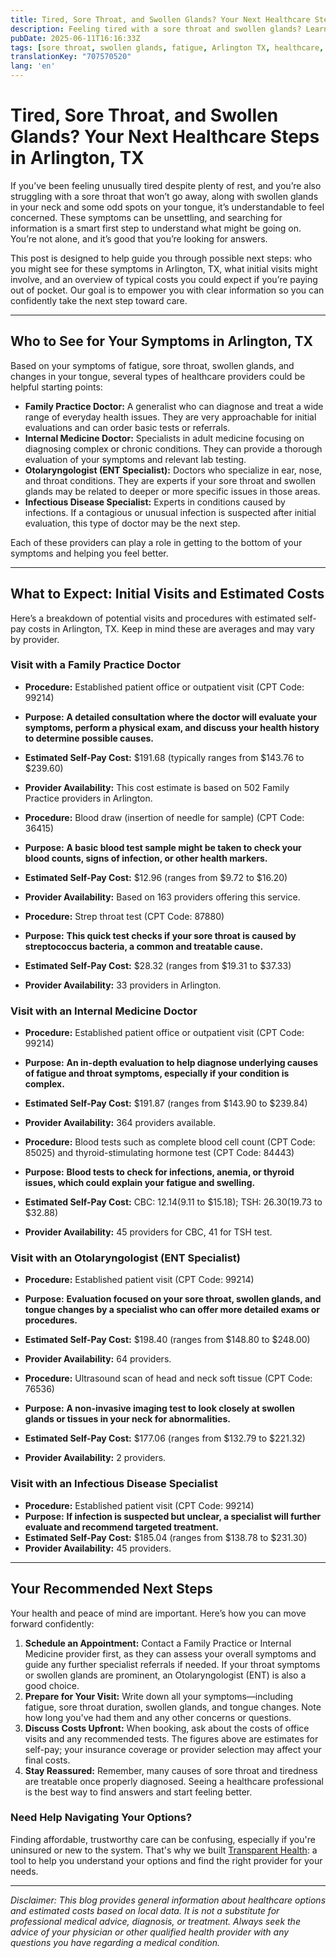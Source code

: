 ```yaml
---
title: Tired, Sore Throat, and Swollen Glands? Your Next Healthcare Steps in Arlington, TX
description: Feeling tired with a sore throat and swollen glands? Learn who to see and what costs to expect for care in Arlington, TX.
pubDate: 2025-06-11T16:16:33Z
tags: [sore throat, swollen glands, fatigue, Arlington TX, healthcare, doctor visit, costs]
translationKey: "707570520"
lang: 'en'
---
```


# Tired, Sore Throat, and Swollen Glands? Your Next Healthcare Steps in Arlington, TX

If you’ve been feeling unusually tired despite plenty of rest, and you’re also struggling with a sore throat that won’t go away, along with swollen glands in your neck and some odd spots on your tongue, it’s understandable to feel concerned. These symptoms can be unsettling, and searching for information is a smart first step to understand what might be going on. You’re not alone, and it’s good that you’re looking for answers. 

This post is designed to help guide you through possible next steps: who you might see for these symptoms in Arlington, TX, what initial visits might involve, and an overview of typical costs you could expect if you’re paying out of pocket. Our goal is to empower you with clear information so you can confidently take the next step toward care.

---

## Who to See for Your Symptoms in Arlington, TX

Based on your symptoms of fatigue, sore throat, swollen glands, and changes in your tongue, several types of healthcare providers could be helpful starting points:

- **Family Practice Doctor:** A generalist who can diagnose and treat a wide range of everyday health issues. They are very approachable for initial evaluations and can order basic tests or referrals.
- **Internal Medicine Doctor:** Specialists in adult medicine focusing on diagnosing complex or chronic conditions. They can provide a thorough evaluation of your symptoms and relevant lab testing.
- **Otolaryngologist (ENT Specialist):** Doctors who specialize in ear, nose, and throat conditions. They are experts if your sore throat and swollen glands may be related to deeper or more specific issues in those areas.
- **Infectious Disease Specialist:** Experts in conditions caused by infections. If a contagious or unusual infection is suspected after initial evaluation, this type of doctor may be the next step.

Each of these providers can play a role in getting to the bottom of your symptoms and helping you feel better.

---

## What to Expect: Initial Visits and Estimated Costs

Here’s a breakdown of potential visits and procedures with estimated self-pay costs in Arlington, TX. Keep in mind these are averages and may vary by provider.

### Visit with a Family Practice Doctor

- **Procedure:** Established patient office or outpatient visit (CPT Code: 99214)  
- **Purpose:** **A detailed consultation where the doctor will evaluate your symptoms, perform a physical exam, and discuss your health history to determine possible causes.**  
- **Estimated Self-Pay Cost:** $191.68 (typically ranges from $143.76 to $239.60)  
- **Provider Availability:** This cost estimate is based on 502 Family Practice providers in Arlington.

- **Procedure:** Blood draw (insertion of needle for sample) (CPT Code: 36415)  
- **Purpose:** **A basic blood test sample might be taken to check your blood counts, signs of infection, or other health markers.**  
- **Estimated Self-Pay Cost:** $12.96 (ranges from $9.72 to $16.20)  
- **Provider Availability:** Based on 163 providers offering this service.

- **Procedure:** Strep throat test (CPT Code: 87880)  
- **Purpose:** **This quick test checks if your sore throat is caused by streptococcus bacteria, a common and treatable cause.**  
- **Estimated Self-Pay Cost:** $28.32 (ranges from $19.31 to $37.33)  
- **Provider Availability:** 33 providers in Arlington.

### Visit with an Internal Medicine Doctor

- **Procedure:** Established patient office or outpatient visit (CPT Code: 99214)  
- **Purpose:** **An in-depth evaluation to help diagnose underlying causes of fatigue and throat symptoms, especially if your condition is complex.**  
- **Estimated Self-Pay Cost:** $191.87 (ranges from $143.90 to $239.84)  
- **Provider Availability:** 364 providers available.

- **Procedure:** Blood tests such as complete blood cell count (CPT Code: 85025) and thyroid-stimulating hormone test (CPT Code: 84443)  
- **Purpose:** **Blood tests to check for infections, anemia, or thyroid issues, which could explain your fatigue and swelling.**  
- **Estimated Self-Pay Cost:** CBC: $12.14 ($9.11 to $15.18); TSH: $26.30 ($19.73 to $32.88)  
- **Provider Availability:** 45 providers for CBC, 41 for TSH test.

### Visit with an Otolaryngologist (ENT Specialist)

- **Procedure:** Established patient visit (CPT Code: 99214)  
- **Purpose:** **Evaluation focused on your sore throat, swollen glands, and tongue changes by a specialist who can offer more detailed exams or procedures.**  
- **Estimated Self-Pay Cost:** $198.40 (ranges from $148.80 to $248.00)  
- **Provider Availability:** 64 providers.

- **Procedure:** Ultrasound scan of head and neck soft tissue (CPT Code: 76536)  
- **Purpose:** **A non-invasive imaging test to look closely at swollen glands or tissues in your neck for abnormalities.**  
- **Estimated Self-Pay Cost:** $177.06 (ranges from $132.79 to $221.32)  
- **Provider Availability:** 2 providers.

### Visit with an Infectious Disease Specialist

- **Procedure:** Established patient visit (CPT Code: 99214)  
- **Purpose:** **If infection is suspected but unclear, a specialist will further evaluate and recommend targeted treatment.**  
- **Estimated Self-Pay Cost:** $185.04 (ranges from $138.78 to $231.30)  
- **Provider Availability:** 45 providers.

---

## Your Recommended Next Steps

Your health and peace of mind are important. Here’s how you can move forward confidently:

1. **Schedule an Appointment:** Contact a Family Practice or Internal Medicine provider first, as they can assess your overall symptoms and guide any further specialist referrals if needed. If your throat symptoms or swollen glands are prominent, an Otolaryngologist (ENT) is also a good choice.
2. **Prepare for Your Visit:** Write down all your symptoms—including fatigue, sore throat duration, swollen glands, and tongue changes. Note how long you've had them and any other concerns or questions.
3. **Discuss Costs Upfront:** When booking, ask about the costs of office visits and any recommended tests. The figures above are estimates for self-pay; your insurance coverage or provider selection may affect your final costs.
4. **Stay Reassured:** Remember, many causes of sore throat and tiredness are treatable once properly diagnosed. Seeing a healthcare professional is the best way to find answers and start feeling better.

### Need Help Navigating Your Options?

Finding affordable, trustworthy care can be confusing, especially if you're uninsured or new to the system. That's why we built [Transparent Health](https://transparenthealth.ai): a tool to help you understand your options and find the right provider for your needs. 

---

*Disclaimer: This blog provides general information about healthcare options and estimated costs based on local data. It is not a substitute for professional medical advice, diagnosis, or treatment. Always seek the advice of your physician or other qualified health provider with any questions you have regarding a medical condition.*